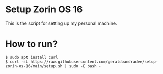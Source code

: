 # Setup Zorin OS 16

This is the script for setting up my personal machine.


# How to run?

    $ sudo apt install curl
    $ curl -sL https://raw.githubusercontent.com/geraldoandradee/setup-zorin-os-16/main/setup.sh | sudo -E bash -    
